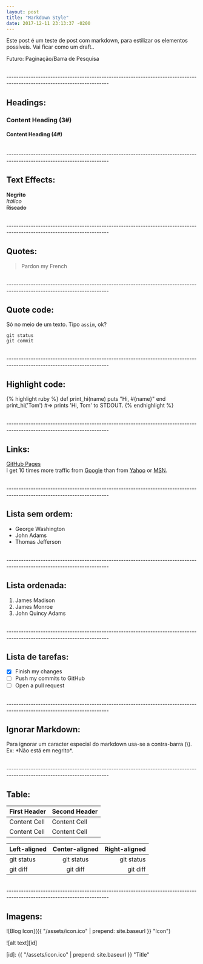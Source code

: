 ```yaml
---
layout: post
title: "Markdown Style"
date: 2017-12-11 23:13:37 -0200
---
```


Este post é um teste de post com markdown, para estilizar os elementos possíveis. Vai ficar como um draft..

Futuro: Paginação/Barra de Pesquisa

<br>------------------------------------------------------------------------------------------------------------------------<br>

## Headings:

### Content Heading (3#)
#### Content Heading (4#)

<br>------------------------------------------------------------------------------------------------------------------------<br>

## Text Effects:
**Negrito**	<br>
*Itálico* <br>
~~Riscado~~

<br>------------------------------------------------------------------------------------------------------------------------<br>

## Quotes:
> Pardon my French

<br>------------------------------------------------------------------------------------------------------------------------<br>

## Quote code:
Só no meio de um texto. Tipo ```assim```, ok?

``` 
git status 
git commit
```

<br>------------------------------------------------------------------------------------------------------------------------<br>

## Highlight code:

{% highlight ruby %}
def print_hi(name)
  puts "Hi, #{name}"
end
print_hi('Tom')
#=> prints 'Hi, Tom' to STDOUT.
{% endhighlight %}

<br>------------------------------------------------------------------------------------------------------------------------<br>

## Links:
[GitHub Pages](https://pages.github.com/)
<br>
I get 10 times more traffic from [Google][1] than from
[Yahoo][2] or [MSN][3].

[1]: http://google.com/        "Google"
[2]: http://search.yahoo.com/  "Yahoo Search"
[3]: http://search.msn.com/    "MSN Search"

<br>------------------------------------------------------------------------------------------------------------------------<br>

## Lista sem ordem:
- George Washington
- John Adams
- Thomas Jefferson

<br>------------------------------------------------------------------------------------------------------------------------<br>

## Lista ordenada:
1. James Madison
2. James Monroe
3. John Quincy Adams

<br>------------------------------------------------------------------------------------------------------------------------<br>

## Lista de tarefas:
- [x] Finish my changes
- [ ] Push my commits to GitHub
- [ ] Open a pull request

<br>------------------------------------------------------------------------------------------------------------------------<br>

## Ignorar Markdown:
Para ignorar um caracter especial do markdown usa-se a contra-barra (\\). Ex: \*Não está em negrito\*.

<br>------------------------------------------------------------------------------------------------------------------------<br>

## Table:

| First Header  | Second Header |
| ------------- | ------------- |
| Content Cell  | Content Cell  |
| Content Cell  | Content Cell  |

| Left-aligned | Center-aligned | Right-aligned |
| :---         |     :---:      |          ---: |
| git status   | git status     | git status    |
| git diff     | git diff       | git diff      |

<br>------------------------------------------------------------------------------------------------------------------------<br>

## Imagens:

![Blog Icon]({{ "/assets/icon.ico" | prepend: site.baseurl }} "Icon")

![alt text][id]

[id]: {{ "/assets/icon.ico" | prepend: site.baseurl }} "Title"


